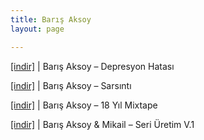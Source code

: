 ```yaml
---
title: Barış Aksoy
layout: page

---
```

<a href="https://cloud.mail.ru/public/f9d0f366111a/Bar%C4%B1s%20Aksoy%20-%20Depresyon%20Hastasi" target="_blank">[indir]</a>   |   Barış Aksoy &#8211; Depresyon Hatası

<a href="https://cloud.mail.ru/public/5cca5f10d220/Bar%C4%B1s%20Aksoy%20-%20Sars%C4%B1nt%C4%B1" target="_blank">[indir]</a>   |   Barış Aksoy &#8211; Sarsıntı

<a href="https://cloud.mail.ru/public/4de886a534f1/Bar%C4%B1%C5%9F%20Aksoy%20-%2018%20Y%C4%B1l%20Mixtape" target="_blank">[indir]</a>   |   Barış Aksoy &#8211; 18 Yıl Mixtape

<a href="https://cloud.mail.ru/public/3d9d59f7e2b0/Bar%C4%B1%C5%9F%20Aksoy%20%26%20Mikail%20-%20Seri%20%C3%9Cretim%20Vol.1" target="_blank">[indir]</a>   |   Barış Aksoy & Mikail &#8211; Seri Üretim V.1